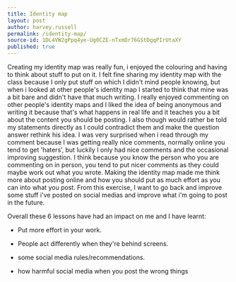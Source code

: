 ```yaml
---
title: Identity map
layout: post
author: harvey.russell
permalink: /identity-map/
source-id: 1DL4VW2gPpq4ye-Ug0CZE-nTxmDr76GStDgqPIrUtaXY
published: true
---
```

Creating my identity map was really fun, i enjoyed the colouring and having to think about stuff to put on it. I felt fine sharing my identity map with the class because I only put stuff on which I didn't mind people knowing, but when i looked at other people's identity map I started to think that mine was a bit bare and didn't have that much writing. I really enjoyed commenting on other people's identity maps and I liked the idea of being anonymous and writing it because that's what happens in real life and it teaches you a bit about the content you should be posting. I also though would rather be told my statements directly as I could contradict them and make the question answer rethink his idea. I was very surprised when i read through my comment because I was getting really nice comments, normally online you tend to get 'haters’, but luckily I only had nice comments and the occasional improving suggestion. I think because you know the person who you are commenting on in person, you tend to put nicer comments as they could maybe work out what you wrote. Making the identity map made me think more about posting online and how you should put as much effort as you can into what you post. From this exercise, I want to go back and improve some stuff i've posted on social medias and improve what i'm going to post in the future.

Overall these 6 lessons have had an impact on me and I have learnt:

* Put more effort in your work.

* People act differently when they're behind screens.

* some social media rules/recommendations.

* how harmful social media when you post the wrong things

